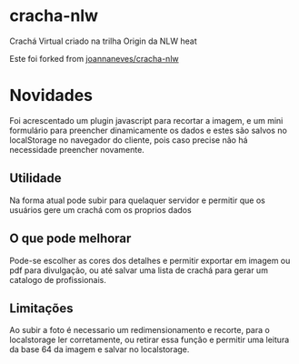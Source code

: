# cracha-nlw
Crachá Virtual criado na trilha Origin da NLW heat

Este foi forked from [joannaneves/cracha-nlw](https://github.com/joannaneves/cracha-nlw)


# Novidades

Foi acrescentado um plugin javascript para recortar a imagem, e um mini formulário para preencher dinamicamente os dados e estes são salvos no localStorage no navegador do cliente, pois caso precise não há necessidade preencher novamente.

## Utilidade

Na forma atual pode subir para quelaquer servidor e permitir que os usuários gere um crachá com os proprios dados

## O que pode melhorar

Pode-se escolher as cores dos detalhes e permitir exportar em imagem ou pdf para divulgação, ou até salvar uma lista de crachá para gerar um catalogo de profissionais.

## Limitações

Ao subir a foto é necessario um redimensionamento e recorte, para o localstorage ler corretamente, ou retirar essa função e permitir uma leitura da base 64 da imagem e salvar no localstorage.


